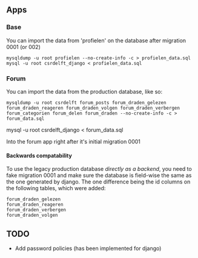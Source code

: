 ## Apps

### Base

You can import the data from 'profielen' on the database after migration 0001 (or 002)

    mysqldump -u root profielen --no-create-info -c > profielen_data.sql
    mysql -u root csrdelft_django < profielen_data.sql

### Forum

You can import the data from the production database, like so:

    mysqldump -u root csrdelft forum_posts forum_draden_gelezen forum_draden_reageren forum_draden_volgen forum_draden_verbergen forum_categorien forum_delen forum_draden --no-create-info -c > forum_data.sql
  mysql -u root csrdelft_django < forum_data.sql

Into the forum app right after it's initial migration 0001


#### Backwards compatability

To use the legacy production database *directly as a backend*, you need to
fake migration 0001 and make sure the database is field-wise the same as the one generated by
django. The one difference being the id columns on the following tables, which were added:

    forum_draden_gelezen
    forum_draden_reageren
    forum_draden_verbergen
    forum_draden_volgen

## TODO

- Add password policies (has been implemented for django)
